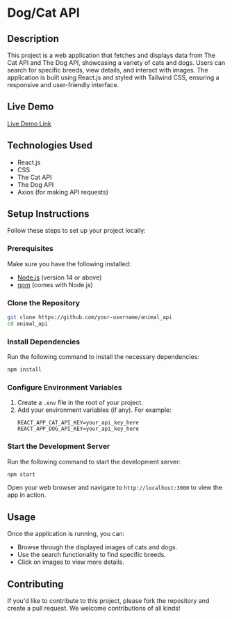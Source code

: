 # Dog/Cat  API



## Description

This project is a web application that fetches and displays data from The Cat API and The Dog API, showcasing a variety of cats and dogs. Users can search for specific breeds, view details, and interact with images. The application is built using React.js and styled with Tailwind CSS, ensuring a responsive and user-friendly interface.

## Live Demo

[Live Demo Link](http://catdogapi.netlify.app)  

## Technologies Used

- React.js
-  CSS
- The Cat API
- The Dog API
- Axios (for making API requests)

## Setup Instructions

Follow these steps to set up your project locally:

### Prerequisites

Make sure you have the following installed:

- [Node.js](https://nodejs.org/en/download/) (version 14 or above)
- [npm](https://www.npmjs.com/get-npm) (comes with Node.js)

### Clone the Repository

```bash
git clone https://github.com/your-username/animal_api
cd animal_api
```

### Install Dependencies

Run the following command to install the necessary dependencies:

```bash
npm install
```

### Configure Environment Variables

1. Create a `.env` file in the root of your project.
2. Add your environment variables (if any). For example:
    ```plaintext
    REACT_APP_CAT_API_KEY=your_api_key_here
    REACT_APP_DOG_API_KEY=your_api_key_here
    ```

### Start the Development Server

Run the following command to start the development server:

```bash
npm start
```

Open your web browser and navigate to `http://localhost:3000` to view the app in action.

## Usage

Once the application is running, you can:

- Browse through the displayed images of cats and dogs.
- Use the search functionality to find specific breeds.
- Click on images to view more details.

## Contributing

If you'd like to contribute to this project, please fork the repository and create a pull request. We welcome contributions of all kinds!

